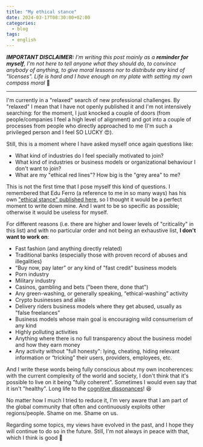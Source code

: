 ```yaml
---
title: "My ethical stance"
date: 2024-03-17T08:30:00+02:00
categories:
  - blog
tags:
  - english
---
```


_**IMPORTANT DISCLAIMER:** I'm writing this post mainly as a **reminder for myself**, I'm not here to tell anyone what they should do, to convince anybody of anything, to give moral lessons nor to distribute any kind of "licenses". Life is hard and I have enough on my plate with setting my own compass moral_ 🙏

------------------

I'm currently in a "relaxed" search of new professional challenges. By "relaxed" I mean that I have not openly published it and I'm not intensively searching: for the moment, I just knocked a couple of doors (from people/companies I feel a high level of alignment) and got into a couple of processes from people who directly approached to me (I'm such a privileged person and I feel SO LUCKY 😍).

Still, this is a moment where I have asked myself once again questions like:
- What kind of industries do I feel specially motivated to join?
- What kind of industries or business models or organizational behaviour I don't want to join?
- What are my "ethical red lines"? How big is the "grey area" to me?

This is not the first time that I pose myself this kind of questions. I remembered that Edu Ferro (a reference to me in so many ways) has his own ["ethical stance" published here](https://www.eferro.net/p/to-be-happy-and-make-those-around-me.html), so I thought it would be a perfect moment to write down mine. And I want to be so specific as possible; otherwise it would be useless for myself.

For different reasons (i.e. there are higher and lower levels of "criticality" in this list) and with no particular order and not being an exhaustive list, **I don't want to work on**:

- Fast fashion (and anything directly related)
- Traditional banks (especially those with proven record of abuses and illegalities)
- “Buy now, pay later” or any kind of "fast credit" business models
- Porn industry
- Military industry
- Casinos, gambling and bets ("been there, done that")
- Any green-washing, or generally speaking, “ethical-washing” activity
- Crypto businesses and alike
- Delivery riders business models where they get abused, usually as "false freelances"
- Business models whose main goal is encouraging wild consumerism of any kind
- Highly polluting activities
- Anything where there is no full transparency about the business model and how they earn money
- Any activity without "full honesty": lying, cheating, hiding relevant information or “tricking” their users, providers, employees, etc.


And I write these words being fully conscious about my own incoherences: with the current complexity of the world and society, I don't think that it's possible to live on it being "fully coherent". Sometimes I would even say that it isn't "healthy". Long life to the [cognitive dissonances](https://en.wikipedia.org/wiki/Cognitive_dissonance)! 😆

No matter how I much I tried to reduce it, I'm very aware that I am part of the global community that often and continuously exploits other regions/people. Shame on me. Shame on us.

Regarding some topics, my views have evolved in the past, and I hope they will continue to do so in the future. Still, I'm not always in peace with that, which I think is good 🙏